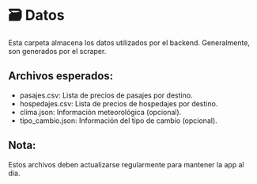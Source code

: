 # 🗃️ Datos

Esta carpeta almacena los datos utilizados por el backend. Generalmente, son generados por el scraper.

## Archivos esperados:

- pasajes.csv: Lista de precios de pasajes por destino.
- hospedajes.csv: Lista de precios de hospedajes por destino.
- clima.json: Información meteorológica (opcional).
- tipo_cambio.json: Información del tipo de cambio (opcional).

## Nota:
Estos archivos deben actualizarse regularmente para mantener la app al día.
